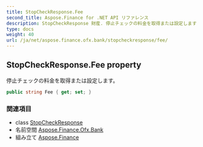 ```yaml
---
title: StopCheckResponse.Fee
second_title: Aspose.Finance for .NET API リファレンス
description: StopCheckResponse 財産. 停止チェックの料金を取得または設定します
type: docs
weight: 40
url: /ja/net/aspose.finance.ofx.bank/stopcheckresponse/fee/
---
```

## StopCheckResponse.Fee property

停止チェックの料金を取得または設定します。

```csharp
public string Fee { get; set; }
```

### 関連項目

* class [StopCheckResponse](../)
* 名前空間 [Aspose.Finance.Ofx.Bank](../../stopcheckresponse/)
* 組み立て [Aspose.Finance](../../../)


